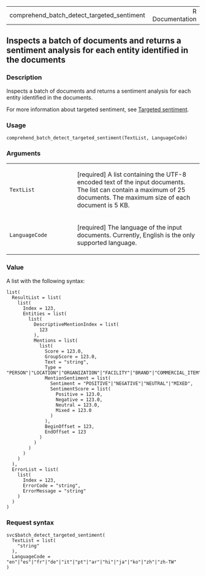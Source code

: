 <table style="width: 100%;">
<tbody>
<tr class="odd">
<td>comprehend_batch_detect_targeted_sentiment</td>
<td style="text-align: right;">R Documentation</td>
</tr>
</tbody>
</table>

## Inspects a batch of documents and returns a sentiment analysis for each entity identified in the documents

### Description

Inspects a batch of documents and returns a sentiment analysis for each
entity identified in the documents.

For more information about targeted sentiment, see [Targeted
sentiment](https://docs.aws.amazon.com/comprehend/latest/dg/how-targeted-sentiment.html).

### Usage

    comprehend_batch_detect_targeted_sentiment(TextList, LanguageCode)

### Arguments

<table>
<colgroup>
<col style="width: 35%" />
<col style="width: 65%" />
</colgroup>
<tbody>
<tr class="odd">
<td><code
id="comprehend_batch_detect_targeted_sentiment_:_TextList">TextList</code></td>
<td><p>[required] A list containing the UTF-8 encoded text of the input
documents. The list can contain a maximum of 25 documents. The maximum
size of each document is 5 KB.</p></td>
</tr>
<tr class="even">
<td><code
id="comprehend_batch_detect_targeted_sentiment_:_LanguageCode">LanguageCode</code></td>
<td><p>[required] The language of the input documents. Currently,
English is the only supported language.</p></td>
</tr>
</tbody>
</table>

### Value

A list with the following syntax:

    list(
      ResultList = list(
        list(
          Index = 123,
          Entities = list(
            list(
              DescriptiveMentionIndex = list(
                123
              ),
              Mentions = list(
                list(
                  Score = 123.0,
                  GroupScore = 123.0,
                  Text = "string",
                  Type = "PERSON"|"LOCATION"|"ORGANIZATION"|"FACILITY"|"BRAND"|"COMMERCIAL_ITEM"|"MOVIE"|"MUSIC"|"BOOK"|"SOFTWARE"|"GAME"|"PERSONAL_TITLE"|"EVENT"|"DATE"|"QUANTITY"|"ATTRIBUTE"|"OTHER",
                  MentionSentiment = list(
                    Sentiment = "POSITIVE"|"NEGATIVE"|"NEUTRAL"|"MIXED",
                    SentimentScore = list(
                      Positive = 123.0,
                      Negative = 123.0,
                      Neutral = 123.0,
                      Mixed = 123.0
                    )
                  ),
                  BeginOffset = 123,
                  EndOffset = 123
                )
              )
            )
          )
        )
      ),
      ErrorList = list(
        list(
          Index = 123,
          ErrorCode = "string",
          ErrorMessage = "string"
        )
      )
    )

### Request syntax

    svc$batch_detect_targeted_sentiment(
      TextList = list(
        "string"
      ),
      LanguageCode = "en"|"es"|"fr"|"de"|"it"|"pt"|"ar"|"hi"|"ja"|"ko"|"zh"|"zh-TW"
    )
